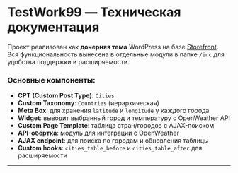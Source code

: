 # TestWork99 — Техническая документация

Проект реализован как **дочерняя тема** WordPress на базе [Storefront](https://wordpress.org/themes/storefront/).  
Вся функциональность вынесена в отдельные модули в папке `/inc` для удобства поддержки и расширяемости.

### Основные компоненты:

- **CPT (Custom Post Type)**: `Cities`
- **Custom Taxonomy**: `Countries` (иерархическая)
- **Meta Box**: для хранения `latitude` и `longitude` у каждого города
- **Widget**: выводит выбранный город и температуру с OpenWeather API
- **Custom Page Template**: таблица стран/городов с AJAX-поиском
- **API-обёртка**: модуль для интеграции с OpenWeather
- **AJAX endpoint**: для поиска по городам и обновления таблицы
- **Custom hooks**: `cities_table_before` и `cities_table_after` для расширяемости

---
